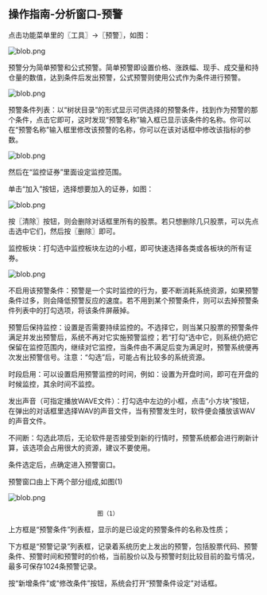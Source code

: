 ## 操作指南-分析窗口-预警

点击功能菜单里的〖工具〗→〖预警〗，如图：

![blob.png ](/assets/176271.png)

预警分为简单预警和公式预警。简单预警即设置价格、涨跌幅、现手、成交量和持仓量的数值，达到条件后发出预警，公式预警则使用公式作为条件进行预警。

![blob.png ](/assets/176272.png)

预警条件列表：以“树状目录”的形式显示可供选择的预警条件，找到作为预警的那个条件，点击它即可，这时发现“预警名称”输入框已显示该条件的名称。你可以在“预警名称”输入框里修改该预警的名称，你可以在该对话框中修改该指标的参数。

![blob.png ](/assets/176273.png)

然后在“监控证券”里面设定监控范围。

单击“加入”按钮，选择想要加入的证券，如图：

![blob.png](/assets/176274.png)

                

按〖清除〗按钮，则会删除对话框里所有的股票。若只想删除几只股票，可以先点击选中它们，然后按〖删除〗即可。

监控板块：打勾选中监控板块左边的小框，即可快速选择各类或各板块的所有证券。

![blob.png ](/assets/176275.png)

 

不启用该预警条件：预警是一个实时监控的行为，要不断消耗系统资源，如果预警条件过多，则会降低预警反应的速度。若不用到某个预警条件，则可以去掉预警条件列表中的打勾选项，将该条件屏蔽掉。

 

预警后保持监控：设置是否需要持续监控的。不选择它，则当某只股票的预警条件满足并发出预警后，系统不再对它实施预警监控；若“打勾”选中它，则系统仍把它保留在监控范围内，继续对它监控，当条件由不满足后变为满足时，预警系统便再次发出预警信号。注意：“勾选”后，可能占有比较多的系统资源。

时段启用：可以设置启用预警监控的时间，例如：设置为开盘时间，即可在开盘的时候监控，其余时间不监控。 

发出声音（可指定播放WAVE文件）：打勾选中左边的小框，点击“小方块”按钮，在弹出的对话框里选择WAV的声音文件，当有预警发生时，软件便会播放该WAV的声音文件。

不间断：勾选此项后，无论软件是否接受到新的行情时，预警系统都会进行刷新计算，该选项会占用很大的资源，建议不要使用。

 

条件选定后，点确定进入预警窗口。

预警窗口由上下两个部分组成,如图(1) 

![blob.png ](/assets/176276.png)

                             图（1）

上方框是“预警条件”列表框，显示的是已设定的预警条件的名称及性质；

下方框是“预警记录”列表框，记录着系统历史上发出的预警，包括股票代码、预警条件、预警时间和预警时的价格，当前股价以及与预警时刻比较目前的盈亏情况，最多可保存1024条预警记录。

按“新增条件”或“修改条件”按钮，系统会打开“预警条件设定”对话框。

